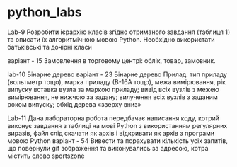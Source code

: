 # python_labs

Lab-9
  Розробити ієрархію класів згідно отриманого завдання (таблиця 1) та описати їх алгоритмічною мовою Python. 
  Необхідно використати батьківські та дочірні класи

варіант - 15
  Замовлення в торговому центрі: облік, товар, замовник.

lab-10
  Бінарне дерево
 варіант - 23
  Бінарне дерево
  Прилад:
  тип приладу (вольтметр тощо),
  марка приладу (В-16А тощо),
  межа вимірювання,
  рік випуску
  вставка вузла за маркою приладу;
  вивід всіх вузлів з межею вимірювання, не нижчою за задану;
  вилучення всіх вузлів з заданим роком випуску;
  обхід дерева «зверху вниз»

Lab-11
  Дана лабораторна робота передбачає написання коду, котрий виконує завдання з таблиці на мові Python з використанням регулярних виразів, файл слід скачати             як архів і відкривати як архів з програми мовою Python
 варіант - 54
  Вивести та порахувати кількість усіх запитів, що повернули gif зображення та виконувались за адресою, котра містить слово sportszone



